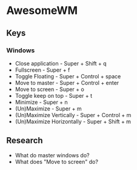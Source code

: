 # AwesomeWM

## Keys

### Windows

* Close application - Super + Shift + q
* Fullscreen - Super + f
* Toggle Floating - Super + Control + space
* Move to master - Super + Control + enter
* Move to screen - Super + o
* Toggle keep on top - Super + t
* Minimize - Super + n
* (Un)Maximize - Super + m
* (Un)Maximize Vertically - Super + Control + m
* (Un)Maximize Horizontally - Super + Shift + m

## Research

* What do master windows do?
* What does "Move to screen" do?
